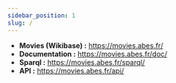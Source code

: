 ```yaml
---
sidebar_position: 1
slug: /
---
```


* **Movies (Wikibase) :** https://movies.abes.fr/
* **Documentation :** https://movies.abes.fr/doc/
* **Sparql :** https://movies.abes.fr/sparql/
* **API :** https://movies.abes.fr/api/
